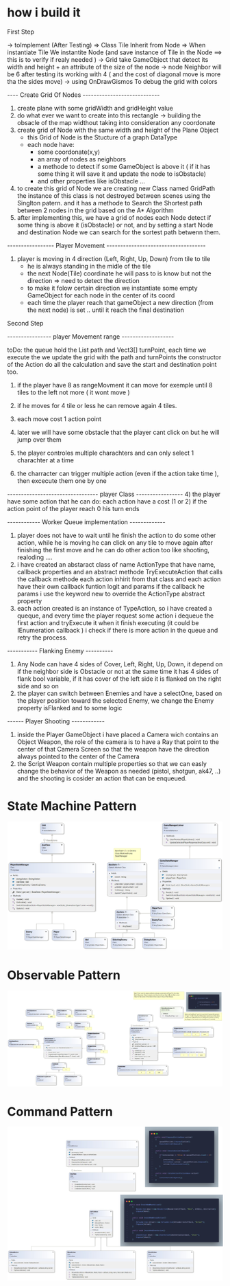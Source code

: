 # how i build it

First Step


-> toImplement (After Testing) => Class Tile Inherit from Node => When instantiate Tile We instantite Node
			(and save instance of Tile in the Node ==> this is to verify if realy needed )
-> Grid take GameObject that detect its width and height + an attribute of the size of the node
-> node Neighbor will be 6 after testing its working with 4 ( and the cost of diagonal move is more tha the sides move)
-> using OnDrawGismos To debug the grid with colors

---- Create Grid Of Nodes ----------------------------
1) create plane with some gridWidth and gridHeight value 
2) do what ever we want to create into this rectangle -> building the obsacle of the map
	widthout taking into consideration any coordonate
3) create grid of Node with the same width and height of the Plane Object
	- this Grid of Node is the Stucture of a graph DataType
	- each node have:
		- some coordonate(x,y)
		- an array of nodes as neighbors
		- a methode to detect if some GameObject is above it ( if it has some thing it will save it and update the node to isObstacle)
		- and other properties like isObstacle ...
4) to create this grid of Node we are creating new Class named GridPath the instance of this class is not destroyed between scenes
	using the Singlton patern. and it has a methode to Search the Shortest path between 2 nodes in the grid based on the A* Algorithm
5) after implementing this, we have a grid of nodes each Node detect if some thing is above it (isObstacle) or not,
	and by setting a start Node and destination Node we can search for the sortest path betwenn them.

----------------- Player Movement ------------------------------------ 
1) player is moving in 4 direction (Left, Right, Up, Down) from tile to tile
	- he is always standing in the midle of the tile
	- the next Node(Tile) coordinate he will pass to is know but not the direction => need to detect the direction
	- to make it folow certain direction we instantiate some empty GameObject for each node in the center of its coord
	- each time the player reach that gameObject a new direction (from the next node) is set .. until it reach the final destination
	



Second Step

----------------  player Movement range -------------------

toDo: the queue hold the List<Node> path and Vect3[] turnPoint, each time we execute the  we update the grid with the path and turnPoints
the constructor of the Action do all the calculation and save the start and destination point too.


1) if the player have 8 as rangeMovment it can move for exemple until 8 tiles to the left not more ( it wont move )
2) if he moves for 4 tile or less he can remove again 4 tiles.
3) each move cost 1 action point

4) later we will have some obstacle that the player cant click on but he will jump over them
5) the player controles  multiple charachters and can only select 1 charachter at a time 
6) the charracter can trigger multiple action (even if the action take time ), then excecute them one by one

--------------------------------- player Class -----------------
4) the player have some action that he can do: each action have a cost (1 or 2) if the action point of the player reach 0 his turn ends



------------ Worker Queue implementation   -------------


1) player does not have to wait until he finish the action to do some other action,
	while he is moving he can click on any tile to move again after finishing the first move
	and he can do other action too like shooting, realoding ....
2) i have created an abstaract class of name ActionType that have <string>name, <Action>callback properties
	and an abstract methode <Void>TryExecuteAction that calls the callback methode
	each action inhirit from that class and each action have their own callback funtion logit and params
	if the callback he params i use the keyword new to override the ActionType abstract property
3) each action created is an instance of TypeAction, so i have created a <ActionType>queque, and every time the player request
	some action i dequeue the first action and tryExecute it when it finish executing (it could be IEnumeration callback )
	i check if there is more action in the queue and retry the process.


----------- Flanking Enemy ----------

1) Any Node can have 4 sides of <Stract>Cover, Left, Right, Up, Down, it depend on if the neighbor side is Obstacle or not
	at the same time it has 4 sides of flank bool variable, if it has cover of the left side it is flanked on the right side and so on
2) the player can switch between Enemies and have a selectOne, based on the player position toward the selected Enemy, we change the 
	Enemy property isFlanked and to some logic


------ Player Shooting ------------
1) inside the Player GameObject i have placed a Camera wich contains an Object Weapon, the role of the camera is to have a Ray that
	point to the center of that Camera Screen so that the weapon have the direction always pointed to the center of the Camera
2) the Script Weapon contain multiple properties so that we can easly change the behavior of the Weapon as needed (pistol, shotgun, ak47, ..)
	and the shooting is cosider an action that can be enqueued.






# State Machine Pattern
![State Machine](StateMachine.png)
# Observable Pattern
![Observable Pattern](ObservablePattern.png)
# Command Pattern
![Command Pattern](CommanPattern.jpg)


